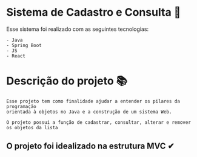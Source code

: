 
# Sistema de Cadastro e Consulta 📄

Esse sistema foi realizado com as seguintes tecnologias:

```
- Java
- Spring Boot
- JS
- React

```

# Descrição do projeto 📚

```
Esse projeto tem como finalidade ajudar a entender os pilares da programação 
orientada à objetos no Java e a construção de um sistema Web.

O projeto possui a função de cadastrar, consultar, alterar e remover os objetos da lista

```

## O projeto foi idealizado na estrutura MVC ✔
